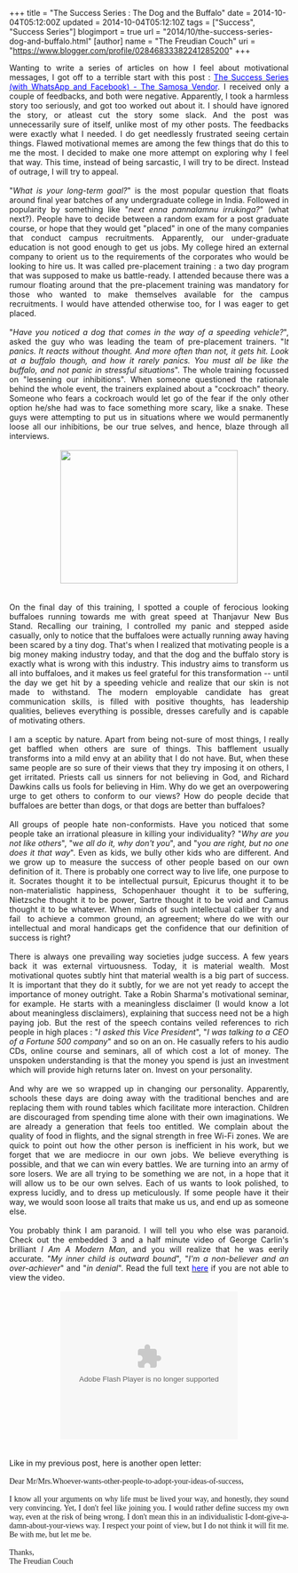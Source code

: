 +++
title = "The Success Series : The Dog and the Buffalo"
date = 2014-10-04T05:12:00Z
updated = 2014-10-04T05:12:10Z
tags = ["Success", "Success Series"]
blogimport = true 
url = "2014/10/the-success-series-dog-and-buffalo.html"
[author]
	name = "The Freudian Couch"
	uri = "https://www.blogger.com/profile/02846833382241285200"
+++

<div dir="ltr" style="text-align: left;" trbidi="on">
<div style="text-align: justify;">
Wanting to write a series of articles on how I feel about motivational messages, I got off to a terrible start with this post :&nbsp;<a href="http://adarsh89.blogspot.com/2014/09/the-success-series-with-whatsapp-and.html" target="_blank"><span style="color: blue;">The Success Series (with WhatsApp and Facebook) - The Samosa Vendor</span></a>. I received only a couple of feedbacks, and both were negative. Apparently, I took a harmless story too seriously, and got too worked out about it. I should have ignored the story, or atleast cut the story some slack. And the post was unnecessarily sure of itself, unlike most of my other posts. The feedbacks were exactly what I needed. I do get needlessly frustrated seeing certain things. Flawed motivational memes are among the few things that do this to me the most. I decided to make one more attempt on exploring why I feel that way. This time, instead of being sarcastic, I will try to be direct. Instead of outrage, I will try to appeal.</div>
<div style="text-align: justify;">
<br /></div>
<div style="text-align: justify;">
"<i>What is your long-term goal?</i>" is the most popular question that floats around final year batches of any undergraduate college in India. Followed in popularity by something like "<i>next enna pannalamnu irrukinga?</i>" (what next?). People have to decide between a random exam for a post graduate course, or hope that they would get "placed" in one of the many companies that conduct campus recruitments. Apparently, our under-graduate education is not good enough to get us jobs. My college hired an external company to orient us to the requirements of the corporates who would be looking to hire us. It was called pre-placement training : a two day program that was supposed to make us battle-ready. I attended because there was a rumour floating around that the pre-placement training was mandatory for those who wanted to make themselves available for the campus recruitments. I would have attended otherwise too, for I was eager to get placed.</div>
<div style="text-align: justify;">
<br /></div>
<div style="text-align: justify;">
"<i>Have you noticed a dog that comes in the way of a speeding vehicle?</i>", asked the guy who was leading the team of pre-placement trainers. "I<i>t panics. It reacts without thought. And more often than not, it gets hit. Look at a buffalo though, and how it rarely panics. You must all be like the buffalo, and not panic in stressful situations</i>". The whole training focussed on "lessening our inhibitions". When someone questioned the rationale behind the whole event, the trainers explained about a "cockroach" theory. Someone who fears a cockroach would let go of the fear if the only other option he/she had was to face something more scary, like a snake. These guys were attempting to put us in situations where we would permanently loose all our inhibitions, be our true selves, and hence, blaze through all interviews.</div>
<div style="text-align: justify;">
<br /></div>
<div class="separator" style="clear: both; text-align: center;">
<a href="https://blogger.googleusercontent.com/img/b/R29vZ2xl/AVvXsEjSOIAhbEQ8bgVnm6CxTQhy5_ElozklGRdkonv-1iEVvU4YUsCIELpJgXFvclXrj7V8FWAFchZmnKSmjumt46Sm7x4azjzVKEgEjyaJMqW6hLnwJoiqfyC_Jo57iSXH8i01BSYT_gupOLFW/s1600/Success+Starts+Here+Freeway+Style+Desert+Landscape.jpg" imageanchor="1" style="margin-left: 1em; margin-right: 1em;"><img border="0" src="https://blogger.googleusercontent.com/img/b/R29vZ2xl/AVvXsEjSOIAhbEQ8bgVnm6CxTQhy5_ElozklGRdkonv-1iEVvU4YUsCIELpJgXFvclXrj7V8FWAFchZmnKSmjumt46Sm7x4azjzVKEgEjyaJMqW6hLnwJoiqfyC_Jo57iSXH8i01BSYT_gupOLFW/s1600/Success+Starts+Here+Freeway+Style+Desert+Landscape.jpg" height="240" width="320" /></a></div>
<div style="text-align: justify;">
<br /></div>
<div style="text-align: justify;">
<br /></div>
<div style="text-align: justify;">
On the final day of this training, I spotted a couple of ferocious looking buffaloes running towards me with great speed at Thanjavur New Bus Stand. Recalling our training, I controlled my panic and stepped aside casually, only to notice that the buffaloes were actually running away having been scared by a tiny dog. That's when I realized that motivating people is a big money making industry today, and that the dog and the buffalo story is exactly what is wrong with this industry. This industry aims to transform us all into buffaloes, and it makes us feel grateful for this transformation -- until the day we get hit by a speeding vehicle and realize that our skin is not made to withstand. The modern employable candidate has great communication skills, is filled with positive thoughts, has leadership qualities, believes everything is possible, dresses carefully and is capable of motivating others.&nbsp;</div>
<div style="text-align: justify;">
<br /></div>
<div style="text-align: justify;">
I am a sceptic by nature. Apart from being not-sure of most things, I really get baffled when others are sure of things. This bafflement usually transforms into a mild envy at an ability that I do not have. But, when these same people are so sure of their views that they try imposing it on others, I get irritated. Priests call us sinners for not believing in God, and Richard Dawkins calls us fools for believing in Him. Why do we get an overpowering urge to get others to conform to our views? How do people decide that buffaloes are better than dogs, or that dogs are better than buffaloes?&nbsp;</div>
<div style="text-align: justify;">
<br /></div>
<div style="text-align: justify;">
All groups of people hate non-conformists. Have you noticed that some people take an irrational pleasure in killing your individuality? "<i>Why are you not like others</i>", "w<i>e all do it, why don't you</i>", and "y<i>ou are right, but no one does it that way</i>". Even as kids, we bully other kids who are different. And we grow up to measure the success of other people based on our own definition of it. There is probably one correct way to live life, one purpose to it. Socrates thought it to be intellectual pursuit, Epicurus thought it to be non-materialistic happiness, Schopenhauer thought it to be suffering, Nietzsche thought it to be power, Sartre thought it to be void and Camus thought it to be whatever. When minds of such intellectual caliber try and fail &nbsp;to achieve a common ground, an agreement; where do we with our intellectual and moral handicaps get the confidence that our definition of success is right?</div>
<div style="text-align: justify;">
<br /></div>
<div style="text-align: justify;">
There is always one prevailing way societies judge success. A few years back it was external virtuousness. Today, it is material wealth. Most motivational quotes subtly hint that material wealth is a big part of success. It is important that they do it subtly, for we are not yet ready to accept the importance of money outright. Take a Robin Sharma's motivational seminar, for example. He starts with a meaningless disclaimer (I would know a lot about meaningless disclaimers), explaining that success need not be a high paying job. But the rest of the speech contains veiled references to rich people in high places : "<i>I asked this Vice President</i>", "<i>I was talking to a CEO of a Fortune 500 company</i>" and so on an on. He casually refers to his audio CDs, online course and seminars, all of which cost a lot of money. The unspoken understanding is that the money you spend is just an investment which will provide high returns later on. Invest on your personality.</div>
<div style="text-align: justify;">
<br /></div>
<div style="text-align: justify;">
And why are we so wrapped up in changing our personality. Apparently, schools these days are doing away with the traditional benches and are replacing them with round tables which facilitate more interaction. Children are discouraged from spending time alone with their own imaginations. We are already a generation that feels too entitled. We complain about the quality of food in flights, and the signal strength in free Wi-Fi zones. We are quick to point out how the other person is inefficient in his work, but we forget that we are mediocre in our own jobs. We believe everything is possible, and that we can win every battles. We are turning into an army of sore losers. We are all trying to be something we are not, in a hope that it will allow us to be our own selves. Each of us wants to look polished, to express lucidly, and to dress up meticulously. If some people have it their way, we would soon loose all traits that make us us, and end up as someone else.</div>
<div style="text-align: justify;">
<br /></div>
<div style="text-align: justify;">
You probably think I am paranoid. I will tell you who else was paranoid. Check out the embedded 3 and a half minute video of George Carlin's brilliant&nbsp;<i>I Am A Modern Man</i>, and you will realize that he was eerily accurate. "<i>My inner child is outward bound</i>", "<i>I'm a non-believer and an over-achiever</i>" and "<i>in denial</i>". Read the full text <span style="color: blue;"><a href="https://www.goodreads.com/quotes/25390-i-m-a-modern-man-a-man-for-the-millennium-digital" target="_blank"><span style="color: blue;">here</span></a>&nbsp;</span>if you are not able to view the video.</div>
<div style="text-align: justify;">
<br /></div>
<div class="separator" style="clear: both; text-align: center;">
<object width="320" height="266" class="BLOGGER-youtube-video" classid="clsid:D27CDB6E-AE6D-11cf-96B8-444553540000" codebase="http://download.macromedia.com/pub/shockwave/cabs/flash/swflash.cab#version=6,0,40,0" data-thumbnail-src="https://ytimg.googleusercontent.com/vi/hkCR-w3AYOE/0.jpg"><param name="movie" value="https://youtube.googleapis.com/v/hkCR-w3AYOE&source=uds" /><param name="bgcolor" value="#FFFFFF" /><param name="allowFullScreen" value="true" /><embed width="320" height="266"  src="https://youtube.googleapis.com/v/hkCR-w3AYOE&source=uds" type="application/x-shockwave-flash" allowfullscreen="true"></embed></object></div>
<div style="text-align: justify;">
<br /></div>
<div style="text-align: justify;">
<br /></div>
<div style="text-align: justify;">
Like in my previous post, here is another open letter:</div>
<div style="text-align: justify;">
<br /></div>
<div style="text-align: justify;">
<span style="font-family: Georgia, Times New Roman, serif;">Dear Mr/Mrs.Whoever-wants-other-people-to-adopt-your-ideas-of-success,</span></div>
<div style="text-align: justify;">
<span style="font-family: Georgia, Times New Roman, serif;"><br /></span></div>
<div style="text-align: justify;">
<span style="font-family: Georgia, Times New Roman, serif;">I know all your arguments on why life must be lived your way, and honestly, they sound very convincing. Yet, I don't feel like joining you. I would rather define success my own way, even at the risk of being wrong. I don't mean this in an individualistic I-dont-give-a-damn-about-your-views way. I respect your point of view, but I do not think it will fit me. Be with me, but let me be.</span></div>
<div style="text-align: justify;">
<span style="font-family: Georgia, Times New Roman, serif;"><br /></span></div>
<div style="text-align: justify;">
<span style="font-family: Georgia, Times New Roman, serif;">Thanks,</span></div>
<div style="text-align: justify;">
<span style="font-family: Georgia, Times New Roman, serif;">The Freudian Couch</span></div>
</div>

